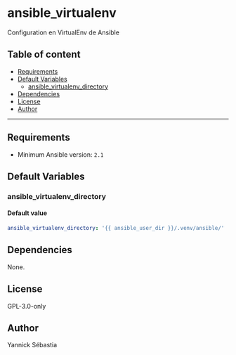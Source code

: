 # ansible_virtualenv

Configuration en VirtualEnv de Ansible

## Table of content

- [Requirements](#requirements)
- [Default Variables](#default-variables)
  - [ansible_virtualenv_directory](#ansible_virtualenv_directory)
- [Dependencies](#dependencies)
- [License](#license)
- [Author](#author)

---

## Requirements

- Minimum Ansible version: `2.1`

## Default Variables

### ansible_virtualenv_directory

#### Default value

```YAML
ansible_virtualenv_directory: '{{ ansible_user_dir }}/.venv/ansible/'
```

## Dependencies

None.

## License

GPL-3.0-only

## Author

Yannick Sébastia
